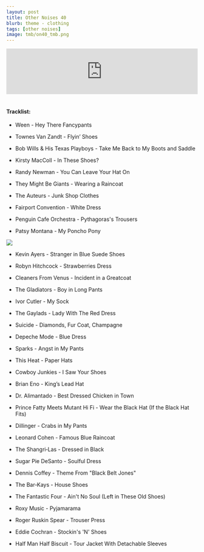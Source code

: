 ```yaml
---
layout: post
title: Other Noises 40
blurb: theme - clothing
tags: [other noises]
image: tmb/on40_tmb.png
---
```


<iframe width="100%" height="120" src="https://www.mixcloud.com/widget/iframe/?hide_cover=1&feed=%2Fzero_cc%2Fother-noises-40-11419-clothing%2F" frameborder="0" ></iframe>
&nbsp;

#### Tracklist:

- Ween - Hey There Fancypants

- Townes Van Zandt - Flyin’ Shoes
- Bob Wills & His Texas Playboys - Take Me Back to My Boots and Saddle
- Kirsty MacColl - In These Shoes?

- Randy Newman - You Can Leave Your Hat On
- They Might Be Giants - Wearing a Raincoat
- The Auteurs - Junk Shop Clothes

- Fairport Convention - White Dress
- Penguin Cafe Orchestra - Pythagoras's Trousers
- Patsy Montana - My Poncho Pony  

![](https://lh3.googleusercontent.com/MeL2Qq-fgOBOMBWMLFnNA2xQoUhyY76h0M5uC6mPhbNayzubRwJFg-Gak_iYhkUA2zfclwv1c0GJgaNVp0ncszEIZoTBGV07DvqBhZKhHwjS6cqya1AQr1ympgRdM9RH7MvIaC03iQyEMUpc7GHTIwt0innN-tT9qDjwS7pjlKqDfdBjxm4aCMJiGjD7G3qI9TMrBvGUBSNRSHbE0OEuwDlz9KNL_ndk6v_UVhJQzcXZL6u1c-jaELPGIiclI7hKbujn1TKHBy1NHSOsraJXVVasjhbDruvs3OHfWuVhPhLYaT4qpGwyQ5Mfi1GJoQqJd4KXgqdOi72Ey23hI5qu1ySH5Mxa56CiQvD-61X-YiujIq2P_yqlOriGkA5zRXnIpVq9t990aWJLrxQDNbcBOrx2vNzOF7m--HVfTOGCxo8_BCotTE_H3Gl4xjCi0QJsaQA_BVINXapCO0FAWuW6kvDxlfvMgaZMYwvXqVcUxmyqMmspJ__5wIfJQKACOlxqI92RqYiexbpY_PXEp6bSWk_ovjBj-L3-vQBH74qals77TrhpzS0QmUyai2UT6NmuAFl9marNk_gu8m55fDy8OHUn3oiGQ_dCWzt1Bcb9MeR97iz4ROA7cjzUGlzF7TjMHU1NZOhdzfk7mZWm3zIy-L1M=w450-h401-no)

- Kevin Ayers - Stranger in Blue Suede Shoes
- Robyn Hitchcock - Strawberries Dress
- Cleaners From Venus - Incident in a Greatcoat

- The Gladiators - Boy in Long Pants
- Ivor Cutler - My Sock
- The Gaylads - Lady With The Red Dress

- Suicide - Diamonds, Fur Coat, Champagne
- Depeche Mode - Blue Dress
- Sparks - Angst in My Pants

- This Heat - Paper Hats
- Cowboy Junkies - I Saw Your Shoes
- Brian Eno - King’s Lead Hat

- Dr. Alimantado - Best Dressed Chicken in Town
- Prince Fatty Meets Mutant Hi Fi - Wear the Black Hat (If the Black Hat Fits)
- Dillinger - Crabs in My Pants

- Leonard Cohen - Famous Blue Raincoat
- The Shangri‐Las - Dressed in Black
- Sugar Pie DeSanto - Soulful Dress

- Dennis Coffey - Theme From "Black Belt Jones"
- The Bar‐Kays - House Shoes
- The Fantastic Four - Ain't No Soul (Left in These Old Shoes)

- Roxy Music - Pyjamarama
- Roger Ruskin Spear - Trouser Press
- Eddie Cochran - Stockin's 'N' Shoes

- Half Man Half Biscuit - Tour Jacket With Detachable Sleeves